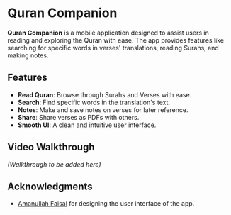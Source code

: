 # Quran Companion

**Quran Companion** is a mobile application designed to assist users in reading and exploring the Quran with ease. The app provides features like searching for specific words in verses' translations, reading Surahs, and making notes.

## Features
- **Read Quran**: Browse through Surahs and Verses with ease.
- **Search**: Find specific words in the translation's text.
- **Notes**: Make and save notes on verses for later reference.
- **Share**: Share verses as PDFs with others.
- **Smooth UI**: A clean and intuitive user interface.

## Video Walkthrough
*(Walkthrough to be added here)*

## Acknowledgments
- [Amanullah Faisal](https://www.linkedin.com/in/amanullahfaisal/) for designing the user interface of the app.
